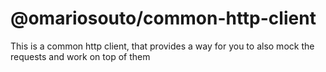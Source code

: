 # @omariosouto/common-http-client

This is a common http client, that provides a way for you to also mock the requests and work on top of them

